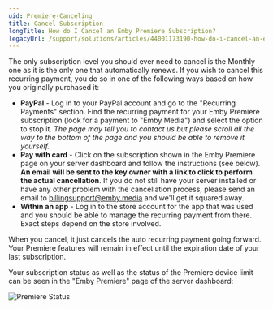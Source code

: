 ```yaml
---
uid: Premiere-Canceling
title: Cancel Subscription
longTitle: How do I Cancel an Emby Premiere Subscription?
legacyUrl: /support/solutions/articles/44001173190-how-do-i-cancel-an-emby-premiere-subscription
---
```


The only subscription level you should ever need to cancel is the Monthly one as it is the only one that automatically renews.  If you wish to cancel this recurring payment, you do so in one of the following ways based on how you originally purchased it:
 
* **PayPal** - Log in to your PayPal account and go to the "Recurring Payments" section.  Find the recurring payment for your Emby Premiere subscription (look for a payment to "Emby Media") and select the option to stop it.  *The page may tell you to contact us but please scroll all the way to the bottom of the page and you should be able to remove it yourself.*
* **Pay with card** - Click on the subscription shown in the Emby Premiere page on your server dashboard and follow the instructions (see below).  **An email will be sent to the key owner with a link to click to perform the actual cancellation**. If you do not still have your server installed or have any other problem with the cancellation process, please send an email to billingsupport@emby.media and we'll get it squared away.
* **Within an app** - Log in to the store account for the app that was used and you should be able to manage the recurring payment from there.  Exact steps depend on the store involved.
 
When you cancel, it just cancels the auto recurring payment going forward.  Your Premiere features will remain in effect until the expiration date of your last subscription.

Your subscription status as well as the status of the Premiere device limit can be seen in the "Emby Premiere" page of the server dashboard:

![Premiere Status](https://emby.media/community/uploads/inline/3/59a318565a9bc_monthlycancancel.png)